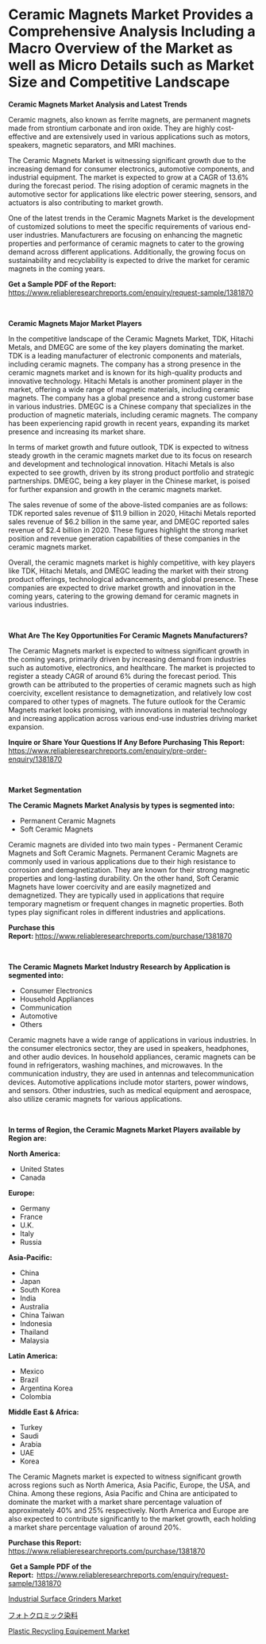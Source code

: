 <p><h1>Ceramic Magnets Market Provides a Comprehensive Analysis Including a Macro Overview of the Market as well as Micro Details such as Market Size and Competitive Landscape</h1></p><p><strong>Ceramic Magnets Market Analysis and Latest Trends</strong></p>
<p><p>Ceramic magnets, also known as ferrite magnets, are permanent magnets made from strontium carbonate and iron oxide. They are highly cost-effective and are extensively used in various applications such as motors, speakers, magnetic separators, and MRI machines.</p><p>The Ceramic Magnets Market is witnessing significant growth due to the increasing demand for consumer electronics, automotive components, and industrial equipment. The market is expected to grow at a CAGR of 13.6% during the forecast period. The rising adoption of ceramic magnets in the automotive sector for applications like electric power steering, sensors, and actuators is also contributing to market growth.</p><p>One of the latest trends in the Ceramic Magnets Market is the development of customized solutions to meet the specific requirements of various end-user industries. Manufacturers are focusing on enhancing the magnetic properties and performance of ceramic magnets to cater to the growing demand across different applications. Additionally, the growing focus on sustainability and recyclability is expected to drive the market for ceramic magnets in the coming years.</p></p>
<p><strong>Get a Sample PDF of the Report:&nbsp;</strong> <a href="https://www.reliableresearchreports.com/enquiry/request-sample/1381870">https://www.reliableresearchreports.com/enquiry/request-sample/1381870</a></p>
<p>&nbsp;</p>
<p><strong>Ceramic Magnets Major Market Players</strong></p>
<p><p>In the competitive landscape of the Ceramic Magnets Market, TDK, Hitachi Metals, and DMEGC are some of the key players dominating the market. TDK is a leading manufacturer of electronic components and materials, including ceramic magnets. The company has a strong presence in the ceramic magnets market and is known for its high-quality products and innovative technology. Hitachi Metals is another prominent player in the market, offering a wide range of magnetic materials, including ceramic magnets. The company has a global presence and a strong customer base in various industries. DMEGC is a Chinese company that specializes in the production of magnetic materials, including ceramic magnets. The company has been experiencing rapid growth in recent years, expanding its market presence and increasing its market share.</p><p>In terms of market growth and future outlook, TDK is expected to witness steady growth in the ceramic magnets market due to its focus on research and development and technological innovation. Hitachi Metals is also expected to see growth, driven by its strong product portfolio and strategic partnerships. DMEGC, being a key player in the Chinese market, is poised for further expansion and growth in the ceramic magnets market.</p><p>The sales revenue of some of the above-listed companies are as follows: TDK reported sales revenue of $11.9 billion in 2020, Hitachi Metals reported sales revenue of $6.2 billion in the same year, and DMEGC reported sales revenue of $2.4 billion in 2020. These figures highlight the strong market position and revenue generation capabilities of these companies in the ceramic magnets market.</p><p>Overall, the ceramic magnets market is highly competitive, with key players like TDK, Hitachi Metals, and DMEGC leading the market with their strong product offerings, technological advancements, and global presence. These companies are expected to drive market growth and innovation in the coming years, catering to the growing demand for ceramic magnets in various industries.</p></p>
<p>&nbsp;</p>
<p><strong>What Are The Key Opportunities For Ceramic Magnets Manufacturers?</strong></p>
<p><p>The Ceramic Magnets market is expected to witness significant growth in the coming years, primarily driven by increasing demand from industries such as automotive, electronics, and healthcare. The market is projected to register a steady CAGR of around 6% during the forecast period. This growth can be attributed to the properties of ceramic magnets such as high coercivity, excellent resistance to demagnetization, and relatively low cost compared to other types of magnets. The future outlook for the Ceramic Magnets market looks promising, with innovations in material technology and increasing application across various end-use industries driving market expansion.</p></p>
<p><strong>Inquire or Share Your Questions If Any Before Purchasing This Report:</strong> <a href="https://www.reliableresearchreports.com/enquiry/pre-order-enquiry/1381870">https://www.reliableresearchreports.com/enquiry/pre-order-enquiry/1381870</a></p>
<p>&nbsp;</p>
<p><strong>Market Segmentation</strong></p>
<p><strong>The Ceramic Magnets Market Analysis by types is segmented into:</strong></p>
<p><ul><li>Permanent Ceramic Magnets</li><li>Soft Ceramic Magnets</li></ul></p>
<p><p>Ceramic magnets are divided into two main types - Permanent Ceramic Magnets and Soft Ceramic Magnets. Permanent Ceramic Magnets are commonly used in various applications due to their high resistance to corrosion and demagnetization. They are known for their strong magnetic properties and long-lasting durability. On the other hand, Soft Ceramic Magnets have lower coercivity and are easily magnetized and demagnetized. They are typically used in applications that require temporary magnetism or frequent changes in magnetic properties. Both types play significant roles in different industries and applications.</p></p>
<p><strong>Purchase this Report:&nbsp;</strong><a href="https://www.reliableresearchreports.com/purchase/1381870">https://www.reliableresearchreports.com/purchase/1381870</a></p>
<p>&nbsp;</p>
<p><strong>The Ceramic Magnets Market Industry Research by Application is segmented into:</strong></p>
<p><ul><li>Consumer Electronics</li><li>Household Appliances</li><li>Communication</li><li>Automotive</li><li>Others</li></ul></p>
<p><p>Ceramic magnets have a wide range of applications in various industries. In the consumer electronics sector, they are used in speakers, headphones, and other audio devices. In household appliances, ceramic magnets can be found in refrigerators, washing machines, and microwaves. In the communication industry, they are used in antennas and telecommunication devices. Automotive applications include motor starters, power windows, and sensors. Other industries, such as medical equipment and aerospace, also utilize ceramic magnets for various applications.</p></p>
<p>&nbsp;</p>
<p><strong>In terms of Region, the Ceramic Magnets Market Players available by Region are:</strong></p>
<p>
    <p> <strong> North America: </strong>
        <ul>
            <li>United States</li>
            <li>Canada</li>
        </ul>
        </p> 
    <p> <strong> Europe: </strong>
        <ul>
            <li>Germany</li>
            <li>France</li>
            <li>U.K.</li>
            <li>Italy</li>
            <li>Russia</li>
        </ul>
        </p> 
    <p> <strong> Asia-Pacific: </strong>
        <ul>
            <li>China</li>
            <li>Japan</li>
            <li>South Korea</li>
            <li>India</li>
            <li>Australia</li>
            <li>China Taiwan</li>
            <li>Indonesia</li>
            <li>Thailand</li>
            <li>Malaysia</li>
        </ul>
        </p> 
    <p> <strong> Latin America: </strong>
        <ul>
            <li>Mexico</li>
            <li>Brazil</li>
            <li>Argentina Korea</li>
            <li>Colombia</li>
        </ul>
        </p> 
    <p> <strong> Middle East & Africa: </strong>
        <ul>
            <li>Turkey</li>
            <li>Saudi</li>
            <li>Arabia</li>
            <li>UAE</li>
            <li>Korea</li>
        </ul>
    </p>
    </p>
<p><p>The Ceramic Magnets market is expected to witness significant growth across regions such as North America, Asia Pacific, Europe, the USA, and China. Among these regions, Asia Pacific and China are anticipated to dominate the market with a market share percentage valuation of approximately 40% and 25% respectively. North America and Europe are also expected to contribute significantly to the market growth, each holding a market share percentage valuation of around 20%.</p></p>
<p><strong>Purchase this Report: </strong><a href="https://www.reliableresearchreports.com/purchase/1381870">https://www.reliableresearchreports.com/purchase/1381870</a></p>
<p>&nbsp;<strong>Get a Sample PDF of the Report:&nbsp;&nbsp;</strong><a href="https://www.reliableresearchreports.com/enquiry/request-sample/1381870">https://www.reliableresearchreports.com/enquiry/request-sample/1381870</a></p>
<p><strong></strong></p>
<p><p><a href="https://view.publitas.com/reportprime-1/decoding-the-industrial-surface-grinders-market-a-deep-dive-into-the-latest-market-trends-market-segmentation-and-competitive-analysis/">Industrial Surface Grinders Market</a></p><p><a href="https://medium.com/@lillianamurazik2023/%E5%86%99%E7%9C%9F%E3%82%AF%E3%83%AD%E3%83%9F%E3%83%83%E3%82%AF%E6%9F%93%E6%96%99%E5%B8%82%E5%A0%B4-%E7%A8%AE%E9%A1%9E-%E7%94%A8%E9%80%94-%E5%9C%B0%E7%90%86%E3%81%AB%E3%82%88%E3%82%8B%E5%8C%85%E6%8B%AC%E7%9A%84%E3%81%AA%E8%A9%95%E4%BE%A1-83b736291659">フォトクロミック染料</a></p><p><a href="https://view.publitas.com/reportprime-1/plastic-recycling-equipement-market-offer-valuable-insights-into-market-size-market-share-market-trends-and-projections-spanning-from-2023-to-2030/">Plastic Recycling Equipement Market</a></p></p>